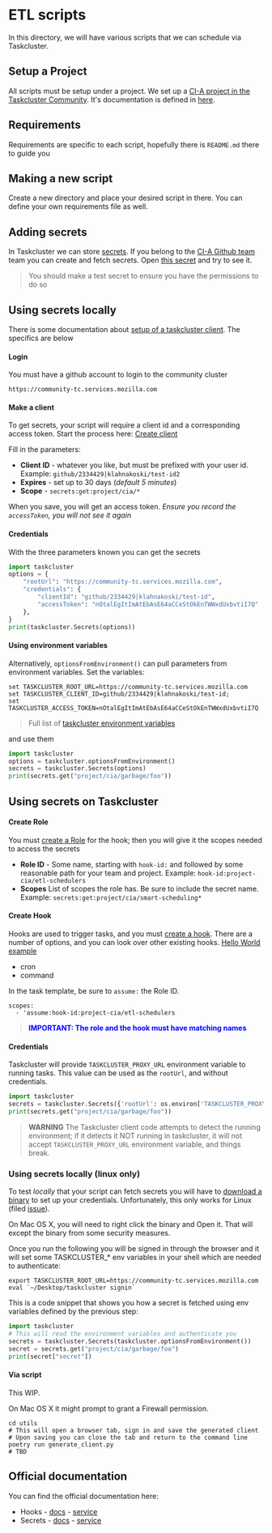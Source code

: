 # ETL scripts

In this directory, we will have various scripts that we can schedule via Taskcluster.

## Setup a Project

All scripts must be setup under a project. We set up a [CI-A project in the Taskcluster Community](https://github.com/mozilla/community-tc-config/blob/master/config/projects/cia.yml).
It's documentation is defined in [here](https://github.com/mozilla/community-tc-config/blob/master/config/projects/README.md).


## Requirements

Requirements are specific to each script, hopefully there is `README.md` there to guide you

## Making a new script

Create a new directory and place your desired script in there.
You can define your own requirements file as well.

## Adding secrets

In Taskcluster we can store [secrets](https://community-tc.services.mozilla.com/secrets).
If you belong to the [CI-A Github team](https://github.com/orgs/mozilla/teams/cia/members) team you can create and fetch secrets.
Open [this secret](https://community-tc.services.mozilla.com/secrets/project%2Fcia%2Fgarbage%2Ffoo) and try to see it. 

> You should make a test secret to ensure you have the permissions to do so

## Using secrets locally 

There is some documentation about [setup of a taskcluster client](https://github.com/taskcluster/taskcluster/tree/master/clients/client-py#setup).  The specifics are below

#### Login

You must have a github account to login to the community cluster

    https://community-tc.services.mozilla.com

#### Make a client

To get secrets, your script will require a client id and a corresponding access token. Start the process here: [Create client](https://community-tc.services.mozilla.com/auth/clients/create?scope=)

Fill in the parameters:

* **Client ID** - whatever you like, but must be prefixed with your user id. Example: `github/2334429|klahnakoski/test-id2`
* **Expires** - set up to 30 days (*default 5 minutes*)
* **Scope** - `secrets:get:project/cia/*`
   
When you save, you will get an access token. *Ensure you record the `accessToken`, you will not see it again*

#### Credentials

With the three parameters known you can get the secrets

```python
import taskcluster
options = {
    "rootUrl": "https://community-tc.services.mozilla.com",
    "credentials": {
        "clientId": "github/2334429|klahnakoski/test-id",
        "accessToken": "nOtalEgItImAtEbAsE64aCCeStOkEnTWWxdUxbvtiI7Q"
    },
}
print(taskcluster.Secrets(options))
```

#### Using environment variables

Alternatively, `optionsFromEnvironment()` can pull parameters from environment variables. Set the variables:

    set TASKCLUSTER_ROOT_URL=https://community-tc.services.mozilla.com
    set TASKCLUSTER_CLIENT_ID=github/2334429|klahnakoski/test-id;
    set TASKCLUSTER_ACCESS_TOKEN=nOtalEgItImAtEbAsE64aCCeStOkEnTWWxdUxbvtiI7Q

> Full list of [taskcluster environment variables](https://docs.taskcluster.net/docs/manual/design/env-vars) 

and use them 

```python
import taskcluster
options = taskcluster.optionsFromEnvironment()
secrets = taskcluster.Secrets(options)
print(secrets.get("project/cia/garbage/foo"))
```

## Using secrets on Taskcluster

#### Create Role

You must [create a Role](https://community-tc.services.mozilla.com/auth/roles/create) for the hook; then you will give it the scopes needed to access the secrets

* **Role ID** - Some name, starting with `hook-id:` and followed by some reasonable path for your team and project. Example: `hook-id:project-cia/etl-schedulers`
* **Scopes** List of scopes the role has. Be sure to include the secret name.  Example: `secrets:get:project/cia/smart-scheduling*`

#### Create Hook

Hooks are used to trigger tasks, and you must [create a hook](https://community-tc.services.mozilla.com/hooks/create). There are a number of options, and you can look over other existing hooks. [Hello World example](https://community-tc.services.mozilla.com/hooks/project-cia/hello-world)

* cron
* command 

In the task template, be sure to `assume:` the Role ID.   

    scopes:
      - 'assume:hook-id:project-cia/etl-schedulers

> **<span style="color:blue">IMPORTANT: The role and the hook must have matching names</span>**


#### Credentials

Taskcluster will provide `TASKCLUSTER_PROXY_URL` environment variable to running tasks. This value can be used as the `rootUrl`, and without credentials.  

```python
import taskcluster
secrets = taskcluster.Secrets({'rootUrl': os.environ['TASKCLUSTER_PROXY_URL']})
print(secrets.get("project/cia/garbage/foo"))
```

> **WARNING** The Taskcluster client code attempts to detect the running environment; if it detects it NOT running in taskcluster, it will not accept `TASKCLUSTER_PROXY_URL` environment variable, and things break. 


### Using secrets locally (linux only)

To test *locally* that your script can fetch secrets you will have to [download a binary](https://github.com/taskcluster/taskcluster/tree/master/clients/client-shell#readme)
to set up your credentials. Unfortunately, this only works for Linux (filed [issue](https://github.com/mozilla/cia-tasks/issues/1)).

On Mac OS X, you will need to right click the binary and Open it. That will except the binary from some security measures.

Once you run the following you will be signed in through the browser and it will set some TASKCLUSTER_* env variables
in your shell which are needed to authenticate:

```shell
export TASKCLUSTER_ROOT_URL=https://community-tc.services.mozilla.com
eval `~/Desktop/taskcluster signin`
```

This is a code snippet that shows you how a secret is fetched using env variables defined by the previous step:

```python
import taskcluster
# This will read the environment variables and authenticate you
secrets = taskcluster.Secrets(taskcluster.optionsFromEnvironment())
secret = secrets.get("project/cia/garbage/foo")
print(secret["secret"])
```

#### Via script

This WIP.

On Mac OS X it might prompt to grant a Firewall permission.

```shell
cd utils
# This will open a browser tab, sign in and save the generated client
# Upon saving you can close the tab and return to the command line
poetry run generate_client.py
# TBD
```

## Official documentation

You can find the official documentation here:

* Hooks - [docs](https://community-tc.services.mozilla.com/docs/reference/core/hooks) - [service](https://community-tc.services.mozilla.com/hooks)
* Secrets - [docs](https://community-tc.services.mozilla.com/docs/reference/core/secrets) - [service](https://community-tc.services.mozilla.com/secrets)